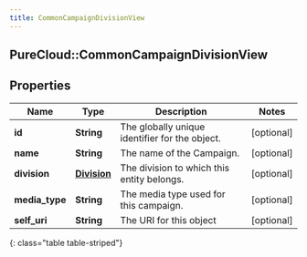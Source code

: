 ```yaml
---
title: CommonCampaignDivisionView
---
```

## PureCloud::CommonCampaignDivisionView

## Properties

|Name | Type | Description | Notes|
|------------ | ------------- | ------------- | -------------|
| **id** | **String** | The globally unique identifier for the object. | [optional] |
| **name** | **String** | The name of the Campaign. | [optional] |
| **division** | [**Division**](Division.html) | The division to which this entity belongs. | [optional] |
| **media_type** | **String** | The media type used for this campaign. | [optional] |
| **self_uri** | **String** | The URI for this object | [optional] |
{: class="table table-striped"}



